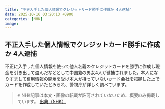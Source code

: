 ```yaml
---
title: "不正入手した個人情報でクレジットカード勝手に作成か 4人逮捕"
date: 2025-10-16 03:20:13 +0900
categories: [NHK]
image: 
---
```

## 不正入手した個人情報でクレジットカード勝手に作成か 4人逮捕

不正に入手した個人情報を使って他人名義のクレジットカードを勝手に作成し現金を引き出して盗んだなどとして中国籍の男女4人が逮捕されました。本人になりすまして信用情報の開示を受け本人が持っていないカード会社を把握した上でカードを作成していたとみられ、警視庁が詳しく調べています。

> ※ NHK記事は本文・画像の転載が許可されていないため、概要のみ掲載しています。
[出典（NHK）](http://www3.nhk.or.jp/news/html/20251016/k10014950721000.html)
